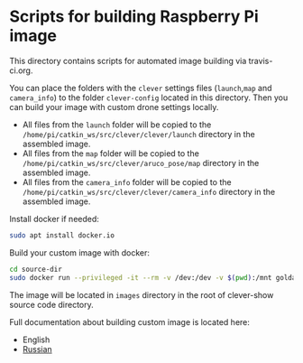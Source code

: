# Scripts for building Raspberry Pi image

This directory contains scripts for automated image building via travis-ci.org.

You can place the folders with the `clever` settings files (`launch`,`map` and `camera_info`) to the folder `clever-config` located in this directory. Then you can build your image with custom drone settings locally.

* All files from the `launch` folder will be copied to the `/home/pi/catkin_ws/src/clever/clever/launch` directory in the assembled image.
* All files from the `map` folder will be copied to the `/home/pi/catkin_ws/src/clever/aruco_pose/map` directory in the assembled image.
* All files from the `camera_info` folder will be copied to the `/home/pi/catkin_ws/src/clever/clever/camera_info` directory in the assembled image.

Install docker if needed:

```bash
sudo apt install docker.io
```

Build your custom image with docker:

```bash
cd source-dir
sudo docker run --privileged -it --rm -v /dev:/dev -v $(pwd):/mnt goldarte/img-tool:v0.5
```

The image will be located in `images` directory in the root of clever-show source code directory.

Full documentation about building custom image is located here:
* English
* [Russian](../docs/ru/image-building.md)
